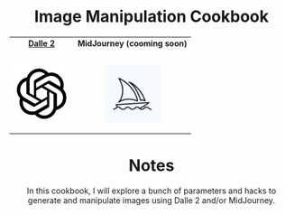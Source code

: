 <div align="center">
    <h1>
        Image Manipulation Cookbook
    </h1>
</div>


<!-- Social -->
<table width="100%" align="center">
    <tr>
        <td align="center">
            <a href="dalle2/README.md">
            <strong>Dalle 2</strong>
            <br />
            <br />
            <p><img height="100" alt="Music" src="images/openai.png"> </p>
            </a>
        </td>
        <td align="center">
            <strong>MidJourney (cooming soon)</strong>
            <br />
            <br />
            <p><img alt="Globe" height="100" src="images/midjourney.png"></p>
        </td>
    </tr>
</table>

<!-- Details -->

<div align="center">
    <h1>
        Notes
    </h1>
    <p>
        In this cookbook, I will explore a bunch of parameters and hacks to generate and manipulate images using Dalle 2 and/or MidJourney.
    </p>
</div>